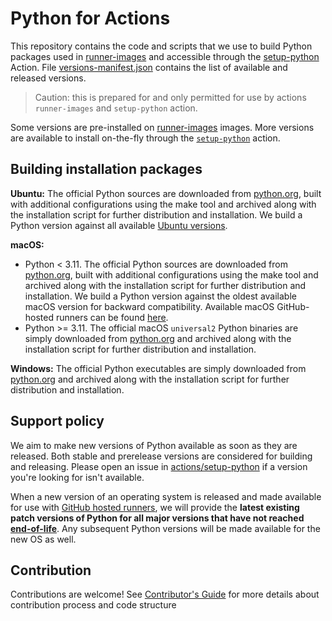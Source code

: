 # Python for Actions
This repository contains the code and scripts that we use to build Python packages used in [runner-images](https://github.com/actions/runner-images) and accessible through the [setup-python](https://github.com/actions/setup-python) Action.
File [versions-manifest.json](./versions-manifest.json) contains the list of available and released versions.

> Caution: this is prepared for and only permitted for use by actions `runner-images` and `setup-python` action.

Some versions are pre-installed on [runner-images](https://github.com/actions/runner-images) images.
More versions are available to install on-the-fly through the [`setup-python`](https://github.com/actions/setup-python) action.

## Building installation packages
**Ubuntu:** The official Python sources are downloaded from [python.org](https://www.python.org/ftp/python/), built with additional configurations using the make tool and archived along with the installation script for further distribution and installation. We build a Python version against all available [Ubuntu versions](https://docs.github.com/en/actions/using-github-hosted-runners/about-github-hosted-runners#supported-runners-and-hardware-resources).

**macOS:** 
- Python < 3.11. The official Python sources are downloaded from [python.org](https://www.python.org/ftp/python/), built with additional configurations using the make tool and archived along with the installation script for further distribution and installation. We build a Python version against the oldest available macOS version for backward compatibility. Available macOS GitHub-hosted runners can be found [here](https://docs.github.com/en/actions/using-github-hosted-runners/about-github-hosted-runners#supported-runners-and-hardware-resources).
- Python >= 3.11. The official macOS `universal2` Python binaries are simply downloaded from [python.org](https://www.python.org/ftp/python/) and archived along with the installation script for further distribution and installation.

**Windows:** The official Python executables are simply downloaded from [python.org](https://www.python.org/ftp/python/) and archived along with the installation script for further distribution and installation.

## Support policy
We aim to make new versions of Python available as soon as they are released. Both stable and prerelease versions are considered for building and releasing. Please open an issue in [actions/setup-python](https://github.com/actions/setup-python) if a version you're looking for isn't available.

When a new version of an operating system is released and made available for use with [GitHub hosted runners](https://docs.github.com/en/actions/using-github-hosted-runners/about-github-hosted-runners#supported-runners-and-hardware-resources), we will provide the **latest existing patch versions of Python for all major versions that have not reached [end-of-life](https://devguide.python.org/versions/)**.  Any subsequent Python versions will be made available for the new OS as well.

## Contribution
Contributions are welcome! See [Contributor's Guide](./CONTRIBUTING.md) for more details about contribution process and code structure
